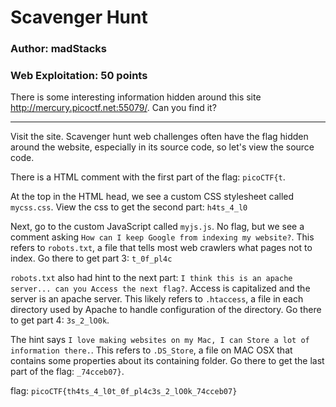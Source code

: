 # Scavenger Hunt
### Author: madStacks
### Web Exploitation: 50 points

There is some interesting information hidden around this site http://mercury.picoctf.net:55079/. Can you find it?

---

Visit the site. Scavenger hunt web challenges often have the flag hidden around the website, especially in its source code, so let's view the source code.

There is a HTML comment with the first part of the flag: `picoCTF{t`.

At the top in the HTML head, we see a custom CSS stylesheet called `mycss.css`. View the css to get the second part: `h4ts_4_l0`

Next, go to the custom JavaScript called `myjs.js`. No flag, but we see a comment asking `How can I keep Google from indexing my website?`. This refers to `robots.txt`, a file that tells most web crawlers what pages not to index. Go there to get part 3: `t_0f_pl4c` 

`robots.txt` also had hint to the next part: `I think this is an apache server... can you Access the next flag?`. Access is capitalized and the server is an apache server. This likely refers to `.htaccess`, a file in each directory used by Apache to handle configuration of the directory. Go there to get part 4: `3s_2_lO0k`.

The hint says `I love making websites on my Mac, I can Store a lot of information there.`. This refers to `.DS_Store`, a file on MAC OSX that contains some properties about its containing folder. Go there to get the last part of the flag: `_74cceb07}`.

flag: `picoCTF{th4ts_4_l0t_0f_pl4c3s_2_lO0k_74cceb07}`

